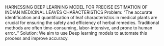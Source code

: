 HARNESSING DEEP LEARNING MODEL FOR PRECISE ESTIMATION OF INDIAN MEDICINAL LEAVES CHARACTERISTICS 
Problem:  “The accurate identification and quantification of leaf characteristics in medical plants are crucial for ensuring the safety and efficiency of herbal remedies. Traditional methods are often time-consuming, labor-intensive, and prone to human error..”
Solution: We aim to use Deep learning models to automate this process and improve accuracy.

